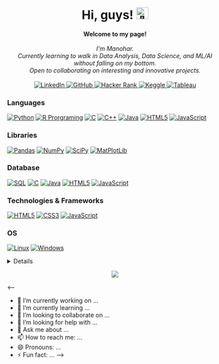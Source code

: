 <h1 align="center">Hi, guys! <img src="https://github.com/wervlad/wervlad/assets/24524555/766d336d-b87d-44ba-807c-c51de2bc6b4d" width="28px" alt="👋"></h1>

<p align="center">
    <b>Welcome to my page!</b><br><br>
    <i>
        I'm Manohar.<br>
        Currently learning to walk in Data Analysis, Data Science, and ML/AI without falling on my bottom.<br>
        Open to collaborating on interesting and innovative projects.<br>
    </i><br>
    <!-- Linkedin -->
    <a href="https://www.linkedin.com/in/manohardpawale">
        <img src="https://img.shields.io/badge/LinkedIn-blue?style=flat-square&logo=linkedin" alt="LinkedIn">
    </a> 
    <!-- GitHub -->
    <a href="https://www.linkedin.com/in/manohardpawale">
        <img src="https://img.shields.io/badge/GitHub-blue?style=flat-square&logo=GitHub" alt="GitHub">
    </a> 
    <!-- Hacker Rank -->
    <a href="https://www.linkedin.com/in/manohardpawale">
        <img src="https://img.shields.io/badge/Hackerrank-blue?style=flat-square&logo=Hackerrank" alt="Hacker Rank">
    </a> 
    <!-- Keggle -->
    <a href="https://www.linkedin.com/in/manohardpawale">
        <img src="https://img.shields.io/badge/Keggle-blue?style=flat-square&logo=keggle" alt="Keggle">
    </a>
    <!-- Tableau -->
    <a href="https://www.linkedin.com/in/manohardpawale">
        <img src="https://img.shields.io/badge/Tableau-blue?style=flat-square&logo=Tableau" alt="Tableau">
    </a> 
</p>

### Languages
[![Python](https://img.shields.io/badge/python-black?style=for-the-badge&logo=python)](https://github.com/manohardpawale)
[![R Prorgraming](https://img.shields.io/badge/R-black?style=for-the-badge&logo=R)](https://github.com/manohardpawale)
[![C](https://img.shields.io/badge/C-black?style=for-the-badge&logo=C)](https://github.com/manohardpawale)
[![C++](https://img.shields.io/badge/cplusplus-black?style=for-the-badge&logo=cplusplus)](https://github.com/manohardpawale)
[![Java](https://img.shields.io/badge/java-black?style=for-the-badge&logo=openjdk)](https://github.com/manohardpawale)
[![HTML5](https://img.shields.io/badge/html5-black?style=for-the-badge&logo=html5)](https://github.com/manohardpawale)
[![JavaScript](https://img.shields.io/badge/javascript-black?style=for-the-badge&logo=javascript)](https://github.com/manohardpawale)

### Libraries
[![Pandas](https://img.shields.io/badge/pandas-black?style=for-the-badge&logo=pandas)](https://github.com/manohardpawale)
[![NumPy](https://img.shields.io/badge/numpy-black?style=for-the-badge&logo=numpy)](https://github.com/manohardpawale)
[![SciPy](https://img.shields.io/badge/SciPy-black?style=for-the-badge&logo=scipy)](https://github.com/manohardpawale)
[![MatPlotLib](https://img.shields.io/badge/matplotlib-black?style=for-the-badge&logo=matplotlib)](https://github.com/manohardpawale)

### Database
[![SQL](https://img.shields.io/badge/Mysql-black?style=for-the-badge&logo=mysql)](https://github.com/manohardpawale)
[![C](https://img.shields.io/badge/C-black?style=for-the-badge&logo=C)](https://github.com/manohardpawale)
[![Java](https://img.shields.io/badge/java-black?style=for-the-badge&logo=openjdk)](https://github.com/manohardpawale)
[![HTML5](https://img.shields.io/badge/html5-black?style=for-the-badge&logo=html5)](https://github.com/manohardpawale)
[![JavaScript](https://img.shields.io/badge/javascript-black?style=for-the-badge&logo=javascript)](https://github.com/manohardpawale)


### Technologies & Frameworks
[![HTML5](https://img.shields.io/badge/html5-black?style=for-the-badge&logo=html5)](https://hub.docker.com/u/manohardpawale)
[![CSS3](https://img.shields.io/badge/css3-black?style=for-the-badge&logo=css3)](https://hub.docker.com/u/manohardpawale)
[![JavaScript](https://img.shields.io/badge/javascript-black?style=for-the-badge&logo=javascript)](https://hub.docker.com/u/manohardpawale)


### OS
[![Linux](https://img.shields.io/badge/linux-black?style=for-the-badge&logo=Linux)](https://github.com/manohardpawale)
[![Windows](https://img.shields.io/badge/Windows-black?style=for-the-badge&logo=Windows)](https://github.com/manohardpawale)

<details>
<p align="center">
  
  <a href="https://github.com/manohardpawale">
    <img src="http://github-profile-summary-cards.vercel.app/api/cards/profile-details?username=manohardpawale&theme=transparent" />
  </a>
  
  <a href="https://github.com/manohardpawale">
    <img src="https://github-readme-streak-stats.herokuapp.com/?user=manohardpawale&hide_border=true&card_width=338&theme=transparent" />
  </a>
  
  <a href="https://github.com/manohardpawale">
    <img src="http://github-profile-summary-cards.vercel.app/api/cards/stats?username=manohardpawale&theme=transparent" />
  </a>
  
  <a href="https://github.com/manohardpawale">
    <img src="https://github-readme-stats.vercel.app/api/top-langs/?username=manohardpawale&langs_count=10&exclude_repo=&hide=jupyter%20notebook,vim%20script,cmake,makefile,batchfile,emacs%20lisp,css,html&layout=default&card_width=699&hide_border=true&theme=transparent" />
  </a>
  
</p>
</details>

<p align="center">
  <a href="https://github.com/manohardpawale">
    <img src="https://komarev.com/ghpvc/?username=manohardpawale&color=blue&style=flat)" />
  </a>
</p>


<--
- 🔭 I’m currently working on ...
- 🌱 I’m currently learning ...
- 👯 I’m looking to collaborate on ...
- 🤔 I’m looking for help with ...
- 💬 Ask me about ...
- 📫 How to reach me: ...
- 😄 Pronouns: ...
- ⚡ Fun fact: ...
-->
